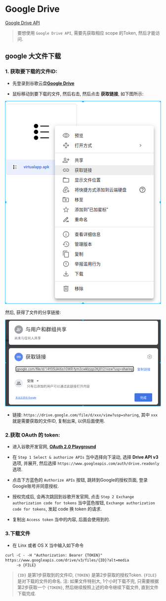 # Google Drive

[Google Drive API](https://developers.google.com/drive/api/v3/reference/?apix=true)

> 要想使用 `Google Drive API`, 需要先获取相应 scope 的Token, 然后才能访问.

## google 大文件下载

### 1. 获取要下载的文件ID:

- 先登录到谷歌云盘[**Google Drive**](https://drive.google.com/drive/my-drive)

- 鼠标移动到要下载的文件, 然后右击, 然后点击 **获取链接**, 如下图所示:

![image](/images/develop_api_google_getlink.png)

然后, 获得了文件的分享链接:

![image](/images/develop_api_google_link.png)

- 链接: `https://drive.google.com/file/d/xxx/view?usp=sharing`, 其中 `xxx` 就是需要获取的文件ID, 复制出来,
以供后面使用.

### 2.获取 OAuth 的 token:

- 进入谷歌开发官网, [**OAuth 2.0 Playground**](https://developers.google.com/oauthplayground/)

- 在 `Step 1 Select & authorize APIs` 当中选择向下滚动, 选择 **Drive API v3** 选项, 并展开, 然后选择 
`https://www.googleapis.com/auth/drive.readonly` 选项.

- 点击下方蓝色的 `Authorize APIs` 按钮, 跳转到Google的授权页面, 登录Google账号并同意授权.

- 授权完成后, 会再次跳回到谷歌开发官网, 点击 `Step 2 Exchange authorization code for tokens` 当中蓝色按钮,
`Exchange authorization code for tokens`, 发起 code 换 token 的请求.

- 复制出 `Access token` 当中的内容, 后面会使用到的.

### 3.下载文件

- 在 Linx 或者 OS X 当中输入如下命令

```
curl -C - -H "Authorization: Bearer {TOKEN}" https://www.googleapis.com/drive/v3/files/{ID}?alt=media 
     -o {FILE}
```

> `{ID}` 是第1步获取到的文件ID, `{TOKEN}` 是第2步获取的授权Token. `{FILE}` 是对下载的文件的命名.
> 注: 如果文件特别大, 1个小时下载不完, 只需要根据第2步获取一个 `{TOKEN}`, 然后继续按照上述的命令继续下载文件, 直到文件
> 下载完成.
